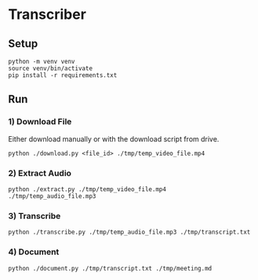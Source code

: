 # Transcriber

## Setup

```
python -m venv venv
source venv/bin/activate
pip install -r requirements.txt
```

## Run

### 1) Download File

Either download manually or with the download script from drive.


```
python ./download.py <file_id> ./tmp/temp_video_file.mp4
```

### 2) Extract Audio

```
python ./extract.py ./tmp/temp_video_file.mp4 ./tmp/temp_audio_file.mp3
```


### 3) Transcribe

```
python ./transcribe.py ./tmp/temp_audio_file.mp3 ./tmp/transcript.txt
```

### 4) Document
```
python ./document.py ./tmp/transcript.txt ./tmp/meeting.md
```